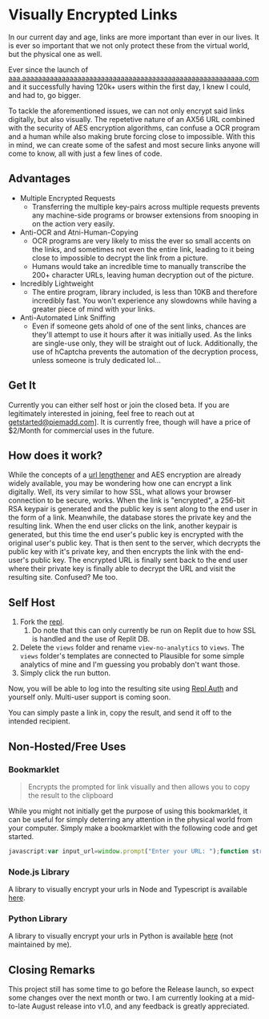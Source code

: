 # Visually Encrypted Links

In our current day and age, links are more important than ever in our lives. It is ever so important that we not only protect these from the virtual world, but the physical one as well. 

Ever since the launch of [aaa.aaaaaaaaaaaaaaaaaaaaaaaaaaaaaaaaaaaaaaaaaaaaaaaaaaaaaaaa.com](https://aaa.aaaaaaaaaaaaaaaaaaaaaaaaaaaaaaaaaaaaaaaaaaaaaaaaaaaaaaaa.com/) and it successfully having 120k+ users within the first day, I knew I could, and had to, go bigger.

To tackle the aforementioned issues, we can not only encrypt said links digitally, but also visually. The repetetive nature of an AX56 URL combined with the security of AES encryption algorithms, can confuse a OCR program and a human while also making brute forcing close to impossible. With this in mind, we can create some of the safest and most secure links anyone will come to know, all with just a few lines of code. 

## Advantages

- Multiple Encrypted Requests
  - Transferring the multiple key-pairs across multiple requests prevents any machine-side programs or browser extensions from snooping in on the action very easily.
- Anti-OCR and Atni-Human-Copying
  - OCR programs are very likely to miss the ever so small accents on the links, and sometimes not even the entire link, leading to it being close to impossible to decrypt the link from a picture.
  - Humans would take an incredible time to manually transcribe the 200+ character URLs, leaving human decryption out of the picture.
- Incredibly Lightweight
  - The entire program, library included, is less than 10KB and therefore incredibly fast. You won't experience any slowdowns while having a greater piece of mind with your links.
- Anti-Automated Link Sniffing
  - Even if someone gets ahold of one of the sent links, chances are they'll attempt to use it hours after it was initially used. As the links are single-use only, they will be straight out of luck. Additionally, the use of hCaptcha prevents the automation of the decryption process, unless someone is truly dedicated lol...

## Get It

Currently you can either self host or join the closed beta. If you are legitimately interested in joining, feel free to reach out at getstarted@piemadd.com]. It is currently free, though will have a price of $2/Month for commercial uses in the future.

## How does it work?
While the concepts of a [url lengthener](https://ax56.pro) and AES encryption are already widely available, you may be wondering how one can encrypt a link digitally. Well, its very similar to how SSL, what allows your browser connection to be secure, works. When the link is "encrypted", a 256-bit RSA keypair is generated and the public key is sent along to the end user in the form of a link. Meanwhile, the database stores the private key and the resulting link. When the end user clicks on the link, another keypair is generated, but this time the end user's public key is encrypted with the original user's public key. That is then sent to the server, which decrypts the public key with it's private key, and then encrypts the link with the end-user's public key. The encrypted URL is finally sent back to the end user where their private key is finally able to decrypt the URL and visit the resulting site. Confused? Me too.

## Self Host

1. Fork the [repl](https://replit.com/@piemadd/productized-url-lengthenizer).
   1. Do note that this can only currently be run on Replit due to how SSL is handled and the use of Replit DB.
2. Delete the `views` folder and rename `view-no-analytics` to `views`. The `views` folder's templates are connected to Plausible for some simple analytics of mine and I'm guessing you probably don't want those.
3. Simply click the run button.

Now, you will be able to log into the resulting site using [Repl Auth](https://docs.replit.com/hosting/authenticating-users-repl-auth) and yourself only. Multi-user support is coming soon.

You can simply paste a link in, copy the result, and send it off to the intended recipient.

## Non-Hosted/Free Uses

### Bookmarklet
> Encrypts the prompted for link visually and then allows you to copy the result to the clipboard

While you might not initially get the purpose of using this bookmarklet, it can be useful for simply deterring any attention in the physical world from your computer. Simply make a bookmarklet with the following code and get started.

```js
javascript:var input_url=window.prompt("Enter your URL: ");function str2hex(a){for(var r=[],n=0,e=a.length;n<e;n++){var t=Number(a.charCodeAt(n)).toString(16);r.push(t)}return r.join("")}function hex2a(a){return a.split("").map(a=>{return{0:"a",1:"à",2:"á",3:"â",4:"ã",5:"ä",6:"å",7:"æ",8:"A",9:"À",a:"Á",b:"Â",c:"Ã",d:"Ä",e:"Å",f:"Æ"}[a]}).join("")}try{new URL(input_url)}catch(a){console.error("URL is not valid",a)}let new_url=hex2a(str2hex(input_url));for(;new_url.length<200;)new_url="áaaÂ"+new_url;new_url="https://aaa.aaaaaaaaaaaaaaaaaaaaaaaaaaaaaaaaaaaaaaaaaaaaaaaaaaaaaaaa.com/a?"+new_url,window.prompt("Please copy the resulting URL: ",new_url);
```

### Node.js Library
A library to visually encrypt your urls in Node and Typescript is available [here](https://www.npmjs.com/package/url-lengthener).

### Python Library
A library to visually encrypt your urls in Python is available [here](https://pypi.org/project/ax56/) (not maintained by me).

## Closing Remarks
This project still has some time to go before the Release launch, so expect some changes over the next month or two. I am currently looking at a mid-to-late August release into v1.0, and any feedback is greatly appreciated.